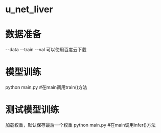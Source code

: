 # u_net_liver

# 数据准备
--data
	--train
	--val
可以使用百度云下载

# 模型训练
python main.py #在main调用train()方法

# 测试模型训练
加载权重，默认保存最后一个权重
python main.py #在main调用infer()方法

